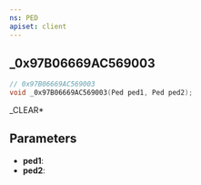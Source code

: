 ```yaml
---
ns: PED
apiset: client
---
```

## _0x97B06669AC569003

```c
// 0x97B06669AC569003
void _0x97B06669AC569003(Ped ped1, Ped ped2);
```

_CLEAR*

## Parameters
* **ped1**:
* **ped2**: